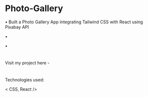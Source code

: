 # Photo-Gallery

•	Built a Photo Gallery App integrating Tailwind CSS with React using Pixabay API

•	

•	
#
Visit my project here - 
#
Technologies used: 

< CSS, React />

